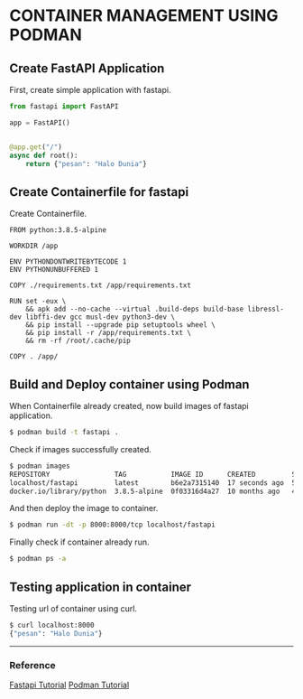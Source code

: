 # CONTAINER MANAGEMENT USING PODMAN


## Create FastAPI Application
First, create simple application with fastapi.

```python
from fastapi import FastAPI

app = FastAPI()


@app.get("/")
async def root():
    return {"pesan": "Halo Dunia"}

```

## Create Containerfile for fastapi
Create Containerfile.

```
FROM python:3.8.5-alpine

WORKDIR /app

ENV PYTHONDONTWRITEBYTECODE 1
ENV PYTHONUNBUFFERED 1

COPY ./requirements.txt /app/requirements.txt

RUN set -eux \
    && apk add --no-cache --virtual .build-deps build-base libressl-dev libffi-dev gcc musl-dev python3-dev \
    && pip install --upgrade pip setuptools wheel \
    && pip install -r /app/requirements.txt \
    && rm -rf /root/.cache/pip

COPY . /app/
```

## Build and Deploy container using Podman
When Containerfile already created, now build images of fastapi application.

```bash
$ podman build -t fastapi .
```

Check if images successfully created.
```bash
$ podman images
REPOSITORY                TAG           IMAGE ID      CREATED         SIZE
localhost/fastapi         latest        b6e2a7315140  17 seconds ago  520 MB
docker.io/library/python  3.8.5-alpine  0f03316d4a27  10 months ago   44.7 MB
``` 

And then deploy the image to container.
```bash
$ podman run -dt -p 8000:8000/tcp localhost/fastapi
```

Finally check if container already run.
```bash
$ podman ps -a
```

## Testing application in container
Testing url of container using curl.
```bash
$ curl localhost:8000
{"pesan": "Halo Dunia"}
```

---

### Reference
[Fastapi Tutorial](https://fastapi.tiangolo.com/tutorial/first-steps/)
[Podman Tutorial](https://podman.io/getting-started/)
